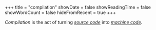 +++
title = "compilation"
showDate = false
showReadingTime = false
showWordCount = false
hideFromRecent = true
+++

_Compilation_ is the act of turning [_source code_](/arch-install-guide/glossary/source-code) into [_machine code_](/arch-install-guide/glossary/machine-code).